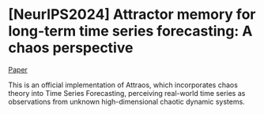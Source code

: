 # [NeurIPS2024] Attractor memory for long-term time series forecasting: A chaos perspective
[Paper](https://arxiv.org/pdf/2402.11463)

This is an official implementation of Attraos, which incorporates chaos theory
into Time Series Forecasting, perceiving real-world time series as observations from unknown high-dimensional chaotic dynamic systems. 

